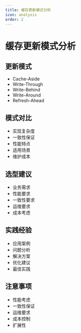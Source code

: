 ```yaml
---
title: 缓存更新模式分析
icon: analysis
order: 2
---
```


# 缓存更新模式分析

## 更新模式
- Cache-Aside
- Write-Through
- Write-Behind
- Write-Around
- Refresh-Ahead

## 模式对比
- 实现复杂度
- 一致性保证
- 性能特点
- 适用场景
- 维护成本

## 选型建议
- 业务需求
- 性能要求
- 一致性要求
- 运维要求
- 成本考虑

## 实践经验
- 应用案例
- 问题分析
- 解决方案
- 优化建议
- 最佳实践

## 注意事项
- 性能考虑
- 一致性保证
- 运维要求
- 成本控制
- 扩展性
